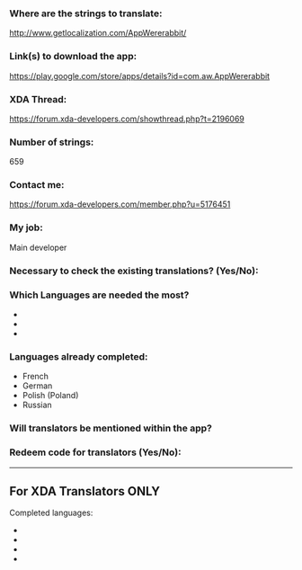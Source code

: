 <!-- Provide a public accessible link, where the translation can be discussed and improved. (paid platforms are not allowed) -->
### Where are the strings to translate:
http://www.getlocalization.com/AppWererabbit/  

### Link(s) to download the app:
https://play.google.com/store/apps/details?id=com.aw.AppWererabbit  

<!-- Optional -->
### XDA Thread:
https://forum.xda-developers.com/showthread.php?t=2196069  

### Number of strings:
659  
  
<!-- Provide an email address, your account on social networks...-->
### Contact me:
https://forum.xda-developers.com/member.php?u=5176451  
  
<!-- Tell us if you are the main developer, community manager, designer,...-->
### My job:
Main developer  

<!-- If you only want to receive translations for untranslated strings only -->
### Necessary to check the existing translations? (Yes/No):

<!-- Optional -->
### Which Languages are needed the most?
*
*
*

### Languages already completed:
* French
* German
* Polish (Poland)
* Russian

<!-- Credits are always appreciated -->
### Will translators be mentioned within the app?

<!-- Some developers offer redeem codes to thank translators and/or to help them to translate strings that are specific to PRO features. Please explain how to request one -->
### Redeem code for translators (Yes/No):

***

## For XDA Translators ONLY
Completed languages:
<!-- Add your XDA username next to your language(s) -->
*
*
*
*
